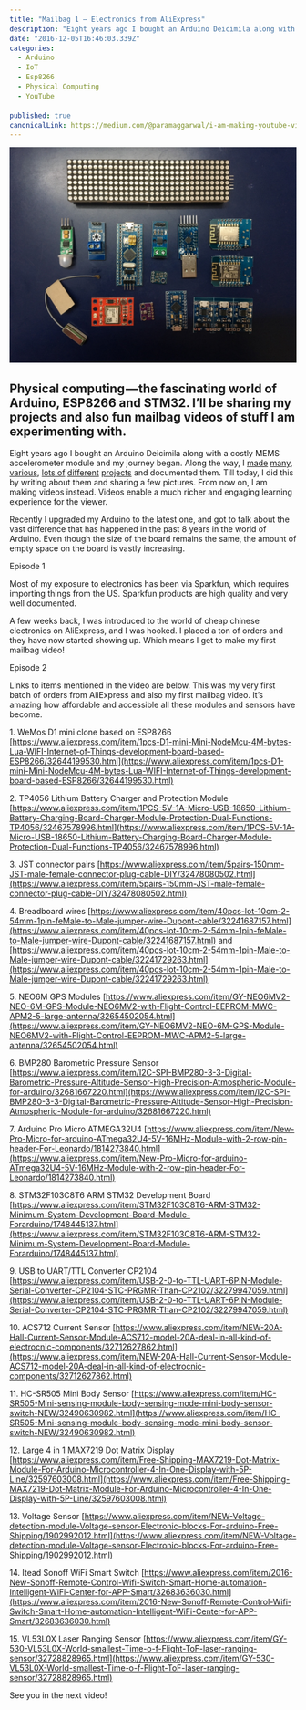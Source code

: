 ```yaml
---
title: "Mailbag 1 — Electronics from AliExpress"
description: "Eight years ago I bought an Arduino Deicimila along with a costly MEMS accelerometer module and my journey began. Along the way, I made many, various, lots of different projects and documented them…"
date: "2016-12-05T16:46:03.339Z"
categories: 
  - Arduino
  - IoT
  - Esp8266
  - Physical Computing
  - YouTube

published: true
canonicalLink: https://medium.com/@paramaggarwal/i-am-making-youtube-videos-1ae4349249be
---
```


![Items from my mailbag video](./asset-1.jpeg)

## Physical computing — the fascinating world of Arduino, ESP8266 and STM32. I’ll be sharing my projects and also fun mailbag videos of stuff I am experimenting with.

Eight years ago I bought an Arduino Deicimila along with a costly MEMS accelerometer module and my journey began. Along the way, I [made](https://medium.com/@paramaggarwal/building-a-wifi-twitter-display-scrolling-tweets-7788d20ffbd3#.8va7t05f6) [many](https://medium.com/@paramaggarwal/switching-a-light-bulb-with-an-arduino-adb848d76e84#.jen0f13sk), [various](https://medium.com/@paramaggarwal/using-an-led-matrix-module-91b59250ab21#.bujz45kua), [lots of](https://medium.com/@paramaggarwal/pov-display-with-accelerometer-62c91c49bf56#.to00cjqt5) [different](https://medium.com/@paramaggarwal/interfacing-a-feature-phone-display-204a820d842#.j6aa73hao) [projects](https://medium.com/@paramaggarwal/wireless-link-using-nordic-nrf24l01-modules-45655c27c453#.jqbmrefwi) and documented them. Till today, I did this by writing about them and sharing a few pictures. From now on, I am making videos instead. Videos enable a much richer and engaging learning experience for the viewer.

Recently I upgraded my Arduino to the latest one, and got to talk about the vast difference that has happened in the past 8 years in the world of Arduino. Even though the size of the board remains the same, the amount of empty space on the board is vastly increasing.

Episode 1

Most of my exposure to electronics has been via Sparkfun, which requires importing things from the US. Sparkfun products are high quality and very well documented.

A few weeks back, I was introduced to the world of cheap chinese electronics on AliExpress, and I was hooked. I placed a ton of orders and they have now started showing up. Which means I get to make my first mailbag video!

Episode 2

Links to items mentioned in the video are below. This was my very first batch of orders from AliExpress and also my first mailbag video. It’s amazing how affordable and accessible all these modules and sensors have become.

1\. WeMos D1 mini clone based on ESP8266 [https://www.aliexpress.com/item/1pcs-D1-mini-Mini-NodeMcu-4M-bytes-Lua-WIFI-Internet-of-Things-development-board-based-ESP8266/32644199530.html](https://www.aliexpress.com/item/1pcs-D1-mini-Mini-NodeMcu-4M-bytes-Lua-WIFI-Internet-of-Things-development-board-based-ESP8266/32644199530.html)

2\. TP4056 Lithium Battery Charger and Protection Module [https://www.aliexpress.com/item/1PCS-5V-1A-Micro-USB-18650-Lithium-Battery-Charging-Board-Charger-Module-Protection-Dual-Functions-TP4056/32467578996.html](https://www.aliexpress.com/item/1PCS-5V-1A-Micro-USB-18650-Lithium-Battery-Charging-Board-Charger-Module-Protection-Dual-Functions-TP4056/32467578996.html)

3\. JST connector pairs [https://www.aliexpress.com/item/5pairs-150mm-JST-male-female-connector-plug-cable-DIY/32478080502.html](https://www.aliexpress.com/item/5pairs-150mm-JST-male-female-connector-plug-cable-DIY/32478080502.html)

4\. Breadboard wires [https://www.aliexpress.com/item/40pcs-lot-10cm-2-54mm-1pin-feMale-to-Male-jumper-wire-Dupont-cable/32241687157.html](https://www.aliexpress.com/item/40pcs-lot-10cm-2-54mm-1pin-feMale-to-Male-jumper-wire-Dupont-cable/32241687157.html) and [https://www.aliexpress.com/item/40pcs-lot-10cm-2-54mm-1pin-Male-to-Male-jumper-wire-Dupont-cable/32241729263.html](https://www.aliexpress.com/item/40pcs-lot-10cm-2-54mm-1pin-Male-to-Male-jumper-wire-Dupont-cable/32241729263.html)

5\. NEO6M GPS Modules [https://www.aliexpress.com/item/GY-NEO6MV2-NEO-6M-GPS-Module-NEO6MV2-with-Flight-Control-EEPROM-MWC-APM2-5-large-antenna/32654502054.html](https://www.aliexpress.com/item/GY-NEO6MV2-NEO-6M-GPS-Module-NEO6MV2-with-Flight-Control-EEPROM-MWC-APM2-5-large-antenna/32654502054.html)

6\. BMP280 Barometric Pressure Sensor [https://www.aliexpress.com/item/I2C-SPI-BMP280-3-3-Digital-Barometric-Pressure-Altitude-Sensor-High-Precision-Atmospheric-Module-for-arduino/32681667220.html](https://www.aliexpress.com/item/I2C-SPI-BMP280-3-3-Digital-Barometric-Pressure-Altitude-Sensor-High-Precision-Atmospheric-Module-for-arduino/32681667220.html)

7\. Arduino Pro Micro ATMEGA32U4 [https://www.aliexpress.com/item/New-Pro-Micro-for-arduino-ATmega32U4-5V-16MHz-Module-with-2-row-pin-header-For-Leonardo/1814273840.html](https://www.aliexpress.com/item/New-Pro-Micro-for-arduino-ATmega32U4-5V-16MHz-Module-with-2-row-pin-header-For-Leonardo/1814273840.html)

8\. STM32F103C8T6 ARM STM32 Development Board [https://www.aliexpress.com/item/STM32F103C8T6-ARM-STM32-Minimum-System-Development-Board-Module-Forarduino/1748445137.html](https://www.aliexpress.com/item/STM32F103C8T6-ARM-STM32-Minimum-System-Development-Board-Module-Forarduino/1748445137.html)

9\. USB to UART/TTL Converter CP2104 [https://www.aliexpress.com/item/USB-2-0-to-TTL-UART-6PIN-Module-Serial-Converter-CP2104-STC-PRGMR-Than-CP2102/32279947059.html](https://www.aliexpress.com/item/USB-2-0-to-TTL-UART-6PIN-Module-Serial-Converter-CP2104-STC-PRGMR-Than-CP2102/32279947059.html)

10\. ACS712 Current Sensor [https://www.aliexpress.com/item/NEW-20A-Hall-Current-Sensor-Module-ACS712-model-20A-deal-in-all-kind-of-electrocnic-components/32712627862.html](https://www.aliexpress.com/item/NEW-20A-Hall-Current-Sensor-Module-ACS712-model-20A-deal-in-all-kind-of-electrocnic-components/32712627862.html)

11\. HC-SR505 Mini Body Sensor [https://www.aliexpress.com/item/HC-SR505-Mini-sensing-module-body-sensing-mode-mini-body-sensor-switch-NEW/32490630982.html](https://www.aliexpress.com/item/HC-SR505-Mini-sensing-module-body-sensing-mode-mini-body-sensor-switch-NEW/32490630982.html)

12\. Large 4 in 1 MAX7219 Dot Matrix Display [https://www.aliexpress.com/item/Free-Shipping-MAX7219-Dot-Matrix-Module-For-Arduino-Microcontroller-4-In-One-Display-with-5P-Line/32597603008.html](https://www.aliexpress.com/item/Free-Shipping-MAX7219-Dot-Matrix-Module-For-Arduino-Microcontroller-4-In-One-Display-with-5P-Line/32597603008.html)

13\. Voltage Sensor [https://www.aliexpress.com/item/NEW-Voltage-detection-module-Voltage-sensor-Electronic-blocks-For-arduino-Free-Shipping/1902992012.html](https://www.aliexpress.com/item/NEW-Voltage-detection-module-Voltage-sensor-Electronic-blocks-For-arduino-Free-Shipping/1902992012.html)

14\. Itead Sonoff WiFi Smart Switch [https://www.aliexpress.com/item/2016-New-Sonoff-Remote-Control-Wifi-Switch-Smart-Home-automation-Intelligent-WiFi-Center-for-APP-Smart/32683636030.html](https://www.aliexpress.com/item/2016-New-Sonoff-Remote-Control-Wifi-Switch-Smart-Home-automation-Intelligent-WiFi-Center-for-APP-Smart/32683636030.html)

15\. VL53L0X Laser Ranging Sensor [https://www.aliexpress.com/item/GY-530-VL53L0X-World-smallest-Time-o-f-Flight-ToF-laser-ranging-sensor/32728828965.html](https://www.aliexpress.com/item/GY-530-VL53L0X-World-smallest-Time-o-f-Flight-ToF-laser-ranging-sensor/32728828965.html)

See you in the next video!